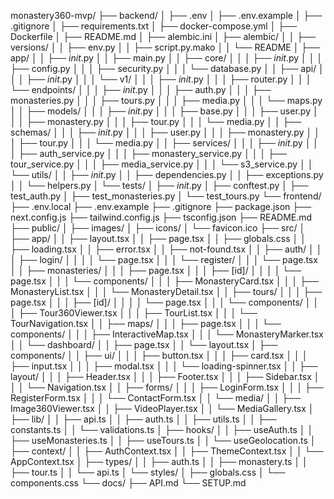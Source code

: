 monastery360-mvp/
├── backend/
│   ├── .env
│   ├── .env.example
│   ├── .gitignore
│   ├── requirements.txt
│   ├── docker-compose.yml
│   ├── Dockerfile
│   ├── README.md
│   ├── alembic.ini
│   ├── alembic/
│   │   ├── versions/
│   │   ├── env.py
│   │   ├── script.py.mako
│   │   └── README
│   ├── app/
│   │   ├── _init_.py
│   │   ├── main.py
│   │   ├── core/
│   │   │   ├── _init_.py
│   │   │   ├── config.py
│   │   │   ├── security.py
│   │   │   └── database.py
│   │   ├── api/
│   │   │   ├── _init_.py
│   │   │   └── v1/
│   │   │       ├── _init_.py
│   │   │       ├── router.py
│   │   │       └── endpoints/
│   │   │           ├── _init_.py
│   │   │           ├── auth.py
│   │   │           ├── monasteries.py
│   │   │           ├── tours.py
│   │   │           ├── media.py
│   │   │           └── maps.py
│   │   ├── models/
│   │   │   ├── _init_.py
│   │   │   ├── base.py
│   │   │   ├── user.py
│   │   │   ├── monastery.py
│   │   │   ├── tour.py
│   │   │   └── media.py
│   │   ├── schemas/
│   │   │   ├── _init_.py
│   │   │   ├── user.py
│   │   │   ├── monastery.py
│   │   │   ├── tour.py
│   │   │   └── media.py
│   │   ├── services/
│   │   │   ├── _init_.py
│   │   │   ├── auth_service.py
│   │   │   ├── monastery_service.py
│   │   │   ├── tour_service.py
│   │   │   ├── media_service.py
│   │   │   └── s3_service.py
│   │   └── utils/
│   │       ├── _init_.py
│   │       ├── dependencies.py
│   │       ├── exceptions.py
│   │       └── helpers.py
│   └── tests/
│       ├── _init_.py
│       ├── conftest.py
│       ├── test_auth.py
│       ├── test_monasteries.py
│       └── test_tours.py
└── frontend/
    ├── .env.local
    ├── .env.example
    ├── .gitignore
    ├── package.json
    ├── next.config.js
    ├── tailwind.config.js
    ├── tsconfig.json
    ├── README.md
    ├── public/
    │   ├── images/
    │   ├── icons/
    │   └── favicon.ico
    ├── src/
    │   ├── app/
    │   │   ├── layout.tsx
    │   │   ├── page.tsx
    │   │   ├── globals.css
    │   │   ├── loading.tsx
    │   │   ├── error.tsx
    │   │   ├── not-found.tsx
    │   │   ├── auth/
    │   │   │   ├── login/
    │   │   │   │   └── page.tsx
    │   │   │   └── register/
    │   │   │       └── page.tsx
    │   │   ├── monasteries/
    │   │   │   ├── page.tsx
    │   │   │   ├── [id]/
    │   │   │   │   └── page.tsx
    │   │   │   └── components/
    │   │   │       ├── MonasteryCard.tsx
    │   │   │       ├── MonasteryList.tsx
    │   │   │       └── MonasteryDetail.tsx
    │   │   ├── tours/
    │   │   │   ├── page.tsx
    │   │   │   ├── [id]/
    │   │   │   │   └── page.tsx
    │   │   │   └── components/
    │   │   │       ├── Tour360Viewer.tsx
    │   │   │       ├── TourList.tsx
    │   │   │       └── TourNavigation.tsx
    │   │   ├── maps/
    │   │   │   ├── page.tsx
    │   │   │   └── components/
    │   │   │       ├── InteractiveMap.tsx
    │   │   │       └── MonasteryMarker.tsx
    │   │   └── dashboard/
    │   │       ├── page.tsx
    │   │       └── layout.tsx
    │   ├── components/
    │   │   ├── ui/
    │   │   │   ├── button.tsx
    │   │   │   ├── card.tsx
    │   │   │   ├── input.tsx
    │   │   │   ├── modal.tsx
    │   │   │   └── loading-spinner.tsx
    │   │   ├── layout/
    │   │   │   ├── Header.tsx
    │   │   │   ├── Footer.tsx
    │   │   │   ├── Sidebar.tsx
    │   │   │   └── Navigation.tsx
    │   │   ├── forms/
    │   │   │   ├── LoginForm.tsx
    │   │   │   ├── RegisterForm.tsx
    │   │   │   └── ContactForm.tsx
    │   │   └── media/
    │   │       ├── Image360Viewer.tsx
    │   │       ├── VideoPlayer.tsx
    │   │       └── MediaGallery.tsx
    │   ├── lib/
    │   │   ├── api.ts
    │   │   ├── auth.ts
    │   │   ├── utils.ts
    │   │   ├── constants.ts
    │   │   └── validations.ts
    │   ├── hooks/
    │   │   ├── useAuth.ts
    │   │   ├── useMonasteries.ts
    │   │   ├── useTours.ts
    │   │   └── useGeolocation.ts
    │   ├── context/
    │   │   ├── AuthContext.tsx
    │   │   ├── ThemeContext.tsx
    │   │   └── AppContext.tsx
    │   ├── types/
    │   │   ├── auth.ts
    │   │   ├── monastery.ts
    │   │   ├── tour.ts
    │   │   └── api.ts
    │   └── styles/
    │       ├── globals.css
    │       └── components.css
    └── docs/
        ├── API.md
        └── SETUP.md